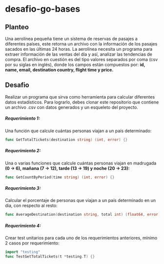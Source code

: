 # desafio-go-bases

## Planteo 
Una aerolínea pequeña tiene un sistema de reservas de pasajes a diferentes países, este retorna un archivo con la información de los pasajes sacados en las últimas 24 horas.
La aerolínea necesita un programa para extraer información de las ventas del día y así, analizar las tendencias de compra.
El archivo en cuestión es del tipo valores separados por coma (csv por su siglas en inglés), donde los campos están compuestos por: <b> id, name, email, destination country, flight time y price. </b>

## Desafio
Realizar un programa que sirva como herramienta para calcular diferentes datos estadísticos. Para lograrlo, debes clonar este repositorio que contiene un archivo .csv con datos generados y un esqueleto del proyecto.

##### Requerimiento 1:

Una función que calcule cuántas personas viajan a un país determinado:
``` go
func GetTotalTickets(destination string) (int, error) {}
```

##### Requerimiento 2:
Una o varias funciones que calcule cuántas personas viajan en madrugada <b>(0 → 6), mañana (7 → 12), tarde (13 → 19) y noche (20 → 23):</b>
```go
func GetCountByPeriod(time string) (int, error) {}
```	

##### Requerimiento 3:
Calcular el porcentaje de personas que viajan a un país determinado en un dia, con respecto al resto:
```go
func AverageDestination(destination string, total int) (float64, error) {}
```

##### Requerimiento 4:
Crear test unitarios para cada uno de los requerimientos anteriores, mínimo 2 casos por requerimiento:
```go 
import "testing"
func TestGetTotalTickets(t *testing.T) {}
```
